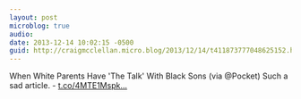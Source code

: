 ```yaml
---
layout: post
microblog: true
audio: 
date: 2013-12-14 10:02:15 -0500
guid: http://craigmcclellan.micro.blog/2013/12/14/t411873777048625152.html
---
```

When White Parents Have 'The Talk' With Black Sons (via @Pocket) Such a sad article. - [t.co/4MTE1Mspk...](http://t.co/4MTE1Mspke)
